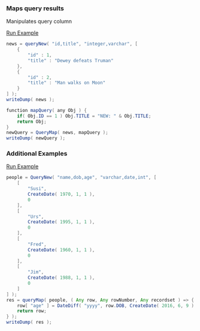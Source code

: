 ### Maps query results

Manipulates query column

<a href="https://try.boxlang.io/?code=eJxlj0FLxDAQhc%2FJr3jkIF0Iwnq09NY9LNgVoeBBPMTd6RrdpmuaGIrsf3dSZUU9Zebjvbw3jtKICm%2BR%2FLShVEDZnQ42HEhpnl2gPXn9bvz22XhGD5DiQwrBMoVrLHWev%2FS8qpoSTdhRRyaMaH3sjVNSnPQv19UfV2Mckjm8jhgcmmGYLfIRi1ImbwPVsT8WcLkqI9lFtw2Wpb053uXiBYybcPv0ggU4xnZFXi7XNaoKS4Z5a9ftzYpPVZvVPWfi4oeWUngK0buMSnmSHDV%2FzPL5bcx3vj5n%2Fi93xp8Zw2OR" target="_blank">Run Example</a>

```java
news = queryNew( "id,title", "integer,varchar", [ 
	{
		"id" : 1,
		"title" : "Dewey defeats Truman"
	},
	{
		"id" : 2,
		"title" : "Man walks on Moon"
	}
] );
writeDump( news );

function mapQuery( any Obj ) {
	if( Obj.ID == 1 ) Obj.TITLE = "NEW: " & Obj.TITLE;
	return Obj;
}
newQuery = QueryMap( news, mapQuery );
writeDump( newQuery );

```


### Additional Examples

<a href="https://try.boxlang.io/?code=eJx1UE1Lw0AQPWd%2FxWNPCQ6SCNaGUEENHgQrIp5CD2kz1YD5cJIYgvjfnZUKIukyC7Mz7828fS037RtjhceBZVrz6MPWecVUNFvKX9gS7Ecuu9dcqMh7prLutZbBeJnxPPs0dKUlzW6EtZ3q9RHFFyEh0kDgeqHxNnQgPEs3g4%2FPj%2BFvhYsZwuLogruymsEvl%2F%2FxZoMgMcKdfv7dff4%2Bb320P34QfFzVE6QZ6TdZD9WW5fDkXSNFxz0CrC7xaTwFZLDOMGx0oFublvu9ujnpUccUcJo%2BXBP%2B6joLowVBI9ZBAU4QJTqK%2B0FqR0jMl9M4SqmEoVJ5Tq5WvgF9r3EJ" target="_blank">Run Example</a>

```java
people = QueryNew( "name,dob,age", "varchar,date,int", [ 
	[
		"Susi",
		CreateDate( 1970, 1, 1 ),
		0
	],
	[
		"Urs",
		CreateDate( 1995, 1, 1 ),
		0
	],
	[
		"Fred",
		CreateDate( 1960, 1, 1 ),
		0
	],
	[
		"Jim",
		CreateDate( 1988, 1, 1 ),
		0
	]
] );
res = queryMap( people, ( Any row, Any rowNumber, Any recordset ) => {
	row[ "age" ] = DateDiff( "yyyy", row.DOB, CreateDate( 2016, 6, 9 ) ) + 1;
	return row;
} );
writeDump( res );

```


